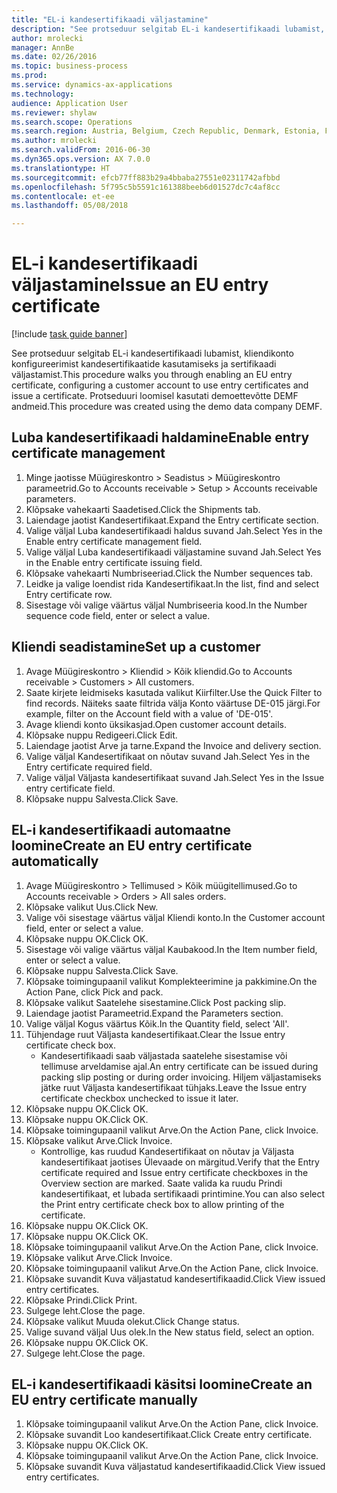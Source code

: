 ```yaml
--- 
title: "EL-i kandesertifikaadi väljastamine"
description: "See protseduur selgitab EL-i kandesertifikaadi lubamist, kliendikonto konfigureerimist kandesertifikaatide kasutamiseks ja sertifikaadi väljastamist."
author: mrolecki
manager: AnnBe
ms.date: 02/26/2016
ms.topic: business-process
ms.prod: 
ms.service: dynamics-ax-applications
ms.technology: 
audience: Application User
ms.reviewer: shylaw
ms.search.scope: Operations
ms.search.region: Austria, Belgium, Czech Republic, Denmark, Estonia, Finland, France, Germany, Hungary, Ireland, Italy, Latvia, Lithuania, Netherlands, Poland, Spain, Sweden, United Kingdom
ms.author: mrolecki
ms.search.validFrom: 2016-06-30
ms.dyn365.ops.version: AX 7.0.0
ms.translationtype: HT
ms.sourcegitcommit: efcb77ff883b29a4bbaba27551e02311742afbbd
ms.openlocfilehash: 5f795c5b5591c161388beeb6d01527dc7c4af8cc
ms.contentlocale: et-ee
ms.lasthandoff: 05/08/2018

---
```

# <a name="issue-an-eu-entry-certificate"></a><span data-ttu-id="99ca8-103">EL-i kandesertifikaadi väljastamine</span><span class="sxs-lookup"><span data-stu-id="99ca8-103">Issue an EU entry certificate</span></span>

[!include [task guide banner](../../includes/task-guide-banner.md)]

<span data-ttu-id="99ca8-104">See protseduur selgitab EL-i kandesertifikaadi lubamist, kliendikonto konfigureerimist kandesertifikaatide kasutamiseks ja sertifikaadi väljastamist.</span><span class="sxs-lookup"><span data-stu-id="99ca8-104">This procedure walks you through enabling an EU entry certificate, configuring a customer account to use entry certificates and issue a certificate.</span></span> <span data-ttu-id="99ca8-105">Protseduuri loomisel kasutati demoettevõtte DEMF andmeid.</span><span class="sxs-lookup"><span data-stu-id="99ca8-105">This procedure was created using the demo data company DEMF.</span></span>


## <a name="enable-entry-certificate-management"></a><span data-ttu-id="99ca8-106">Luba kandesertifikaadi haldamine</span><span class="sxs-lookup"><span data-stu-id="99ca8-106">Enable entry certificate management</span></span>
1. <span data-ttu-id="99ca8-107">Minge jaotisse Müügireskontro > Seadistus > Müügireskontro parameetrid.</span><span class="sxs-lookup"><span data-stu-id="99ca8-107">Go to Accounts receivable > Setup > Accounts receivable parameters.</span></span>
2. <span data-ttu-id="99ca8-108">Klõpsake vahekaarti Saadetised.</span><span class="sxs-lookup"><span data-stu-id="99ca8-108">Click the Shipments tab.</span></span>
3. <span data-ttu-id="99ca8-109">Laiendage jaotist Kandesertifikaat.</span><span class="sxs-lookup"><span data-stu-id="99ca8-109">Expand the Entry certificate section.</span></span>
4. <span data-ttu-id="99ca8-110">Valige väljal Luba kandesertifikaadi haldus suvand Jah.</span><span class="sxs-lookup"><span data-stu-id="99ca8-110">Select Yes in the Enable entry certificate management field.</span></span>
5. <span data-ttu-id="99ca8-111">Valige väljal Luba kandesertifikaadi väljastamine suvand Jah.</span><span class="sxs-lookup"><span data-stu-id="99ca8-111">Select Yes in the Enable entry certificate issuing field.</span></span>
6. <span data-ttu-id="99ca8-112">Klõpsake vahekaarti Numbriseeriad.</span><span class="sxs-lookup"><span data-stu-id="99ca8-112">Click the Number sequences tab.</span></span>
7. <span data-ttu-id="99ca8-113">Leidke ja valige loendist rida Kandesertifikaat.</span><span class="sxs-lookup"><span data-stu-id="99ca8-113">In the list, find and select Entry certificate row.</span></span>
8. <span data-ttu-id="99ca8-114">Sisestage või valige väärtus väljal Numbriseeria kood.</span><span class="sxs-lookup"><span data-stu-id="99ca8-114">In the Number sequence code field, enter or select a value.</span></span>

## <a name="set-up-a-customer"></a><span data-ttu-id="99ca8-115">Kliendi seadistamine</span><span class="sxs-lookup"><span data-stu-id="99ca8-115">Set up a customer</span></span>
1. <span data-ttu-id="99ca8-116">Avage Müügireskontro > Kliendid > Kõik kliendid.</span><span class="sxs-lookup"><span data-stu-id="99ca8-116">Go to Accounts receivable > Customers > All customers.</span></span>
2. <span data-ttu-id="99ca8-117">Saate kirjete leidmiseks kasutada valikut Kiirfilter.</span><span class="sxs-lookup"><span data-stu-id="99ca8-117">Use the Quick Filter to find records.</span></span> <span data-ttu-id="99ca8-118">Näiteks saate filtrida välja Konto väärtuse DE-015 järgi.</span><span class="sxs-lookup"><span data-stu-id="99ca8-118">For example, filter on the Account field with a value of 'DE-015'.</span></span>
3. <span data-ttu-id="99ca8-119">Avage kliendi konto üksikasjad.</span><span class="sxs-lookup"><span data-stu-id="99ca8-119">Open customer account details.</span></span>
4. <span data-ttu-id="99ca8-120">Klõpsake nuppu Redigeeri.</span><span class="sxs-lookup"><span data-stu-id="99ca8-120">Click Edit.</span></span>
5. <span data-ttu-id="99ca8-121">Laiendage jaotist Arve ja tarne.</span><span class="sxs-lookup"><span data-stu-id="99ca8-121">Expand the Invoice and delivery section.</span></span>
6. <span data-ttu-id="99ca8-122">Valige väljal Kandesertifikaat on nõutav suvand Jah.</span><span class="sxs-lookup"><span data-stu-id="99ca8-122">Select Yes in the Entry certificate required field.</span></span>
7. <span data-ttu-id="99ca8-123">Valige väljal Väljasta kandesertifikaat suvand Jah.</span><span class="sxs-lookup"><span data-stu-id="99ca8-123">Select Yes in the Issue entry certificate field.</span></span>
8. <span data-ttu-id="99ca8-124">Klõpsake nuppu Salvesta.</span><span class="sxs-lookup"><span data-stu-id="99ca8-124">Click Save.</span></span>

## <a name="create-an-eu-entry-certificate-automatically"></a><span data-ttu-id="99ca8-125">EL-i kandesertifikaadi automaatne loomine</span><span class="sxs-lookup"><span data-stu-id="99ca8-125">Create an EU entry certificate automatically</span></span>
1. <span data-ttu-id="99ca8-126">Avage Müügireskontro > Tellimused > Kõik müügitellimused.</span><span class="sxs-lookup"><span data-stu-id="99ca8-126">Go to Accounts receivable > Orders > All sales orders.</span></span>
2. <span data-ttu-id="99ca8-127">Klõpsake valikut Uus.</span><span class="sxs-lookup"><span data-stu-id="99ca8-127">Click New.</span></span>
3. <span data-ttu-id="99ca8-128">Valige või sisestage väärtus väljal Kliendi konto.</span><span class="sxs-lookup"><span data-stu-id="99ca8-128">In the Customer account field, enter or select a value.</span></span>
4. <span data-ttu-id="99ca8-129">Klõpsake nuppu OK.</span><span class="sxs-lookup"><span data-stu-id="99ca8-129">Click OK.</span></span>
5. <span data-ttu-id="99ca8-130">Sisestage või valige väärtus väljal Kaubakood.</span><span class="sxs-lookup"><span data-stu-id="99ca8-130">In the Item number field, enter or select a value.</span></span>
6. <span data-ttu-id="99ca8-131">Klõpsake nuppu Salvesta.</span><span class="sxs-lookup"><span data-stu-id="99ca8-131">Click Save.</span></span>
7. <span data-ttu-id="99ca8-132">Klõpsake toimingupaanil valikut Komplekteerimine ja pakkimine.</span><span class="sxs-lookup"><span data-stu-id="99ca8-132">On the Action Pane, click Pick and pack.</span></span>
8. <span data-ttu-id="99ca8-133">Klõpsake valikut Saatelehe sisestamine.</span><span class="sxs-lookup"><span data-stu-id="99ca8-133">Click Post packing slip.</span></span>
9. <span data-ttu-id="99ca8-134">Laiendage jaotist Parameetrid.</span><span class="sxs-lookup"><span data-stu-id="99ca8-134">Expand the Parameters section.</span></span>
10. <span data-ttu-id="99ca8-135">Valige väljal Kogus väärtus Kõik.</span><span class="sxs-lookup"><span data-stu-id="99ca8-135">In the Quantity field, select 'All'.</span></span>
11. <span data-ttu-id="99ca8-136">Tühjendage ruut Väljasta kandesertifikaat.</span><span class="sxs-lookup"><span data-stu-id="99ca8-136">Clear the Issue entry certificate check box.</span></span>
    * <span data-ttu-id="99ca8-137">Kandesertifikaadi saab väljastada saatelehe sisestamise või tellimuse arveldamise ajal.</span><span class="sxs-lookup"><span data-stu-id="99ca8-137">An entry certificate can be issued during packing slip posting or during order invoicing.</span></span> <span data-ttu-id="99ca8-138">Hiljem väljastamiseks jätke ruut Väljasta kandesertifikaat tühjaks.</span><span class="sxs-lookup"><span data-stu-id="99ca8-138">Leave the Issue entry certificate checkbox unchecked to issue it later.</span></span>  
12. <span data-ttu-id="99ca8-139">Klõpsake nuppu OK.</span><span class="sxs-lookup"><span data-stu-id="99ca8-139">Click OK.</span></span>
13. <span data-ttu-id="99ca8-140">Klõpsake nuppu OK.</span><span class="sxs-lookup"><span data-stu-id="99ca8-140">Click OK.</span></span>
14. <span data-ttu-id="99ca8-141">Klõpsake toimingupaanil valikut Arve.</span><span class="sxs-lookup"><span data-stu-id="99ca8-141">On the Action Pane, click Invoice.</span></span>
15. <span data-ttu-id="99ca8-142">Klõpsake valikut Arve.</span><span class="sxs-lookup"><span data-stu-id="99ca8-142">Click Invoice.</span></span>
    * <span data-ttu-id="99ca8-143">Kontrollige, kas ruudud Kandesertifikaat on nõutav ja Väljasta kandesertifikaat jaotises Ülevaade on märgitud.</span><span class="sxs-lookup"><span data-stu-id="99ca8-143">Verify that the Entry certificate required and Issue entry certificate checkboxes in the Overview section are marked.</span></span>  <span data-ttu-id="99ca8-144">Saate valida ka ruudu Prindi kandesertifikaat, et lubada sertifikaadi printimine.</span><span class="sxs-lookup"><span data-stu-id="99ca8-144">You can also select the Print entry certificate check box to allow printing of the certificate.</span></span>  
16. <span data-ttu-id="99ca8-145">Klõpsake nuppu OK.</span><span class="sxs-lookup"><span data-stu-id="99ca8-145">Click OK.</span></span>
17. <span data-ttu-id="99ca8-146">Klõpsake nuppu OK.</span><span class="sxs-lookup"><span data-stu-id="99ca8-146">Click OK.</span></span>
18. <span data-ttu-id="99ca8-147">Klõpsake toimingupaanil valikut Arve.</span><span class="sxs-lookup"><span data-stu-id="99ca8-147">On the Action Pane, click Invoice.</span></span>
19. <span data-ttu-id="99ca8-148">Klõpsake valikut Arve.</span><span class="sxs-lookup"><span data-stu-id="99ca8-148">Click Invoice.</span></span>
20. <span data-ttu-id="99ca8-149">Klõpsake toimingupaanil valikut Arve.</span><span class="sxs-lookup"><span data-stu-id="99ca8-149">On the Action Pane, click Invoice.</span></span>
21. <span data-ttu-id="99ca8-150">Klõpsake suvandit Kuva väljastatud kandesertifikaadid.</span><span class="sxs-lookup"><span data-stu-id="99ca8-150">Click View issued entry certificates.</span></span>
22. <span data-ttu-id="99ca8-151">Klõpsake Prindi.</span><span class="sxs-lookup"><span data-stu-id="99ca8-151">Click Print.</span></span>
23. <span data-ttu-id="99ca8-152">Sulgege leht.</span><span class="sxs-lookup"><span data-stu-id="99ca8-152">Close the page.</span></span>
24. <span data-ttu-id="99ca8-153">Klõpsake valikut Muuda olekut.</span><span class="sxs-lookup"><span data-stu-id="99ca8-153">Click Change status.</span></span>
25. <span data-ttu-id="99ca8-154">Valige suvand väljal Uus olek.</span><span class="sxs-lookup"><span data-stu-id="99ca8-154">In the New status field, select an option.</span></span>
26. <span data-ttu-id="99ca8-155">Klõpsake nuppu OK.</span><span class="sxs-lookup"><span data-stu-id="99ca8-155">Click OK.</span></span>
27. <span data-ttu-id="99ca8-156">Sulgege leht.</span><span class="sxs-lookup"><span data-stu-id="99ca8-156">Close the page.</span></span>

## <a name="create-an-eu-entry-certificate-manually"></a><span data-ttu-id="99ca8-157">EL-i kandesertifikaadi käsitsi loomine</span><span class="sxs-lookup"><span data-stu-id="99ca8-157">Create an EU entry certificate manually</span></span>
1. <span data-ttu-id="99ca8-158">Klõpsake toimingupaanil valikut Arve.</span><span class="sxs-lookup"><span data-stu-id="99ca8-158">On the Action Pane, click Invoice.</span></span>
2. <span data-ttu-id="99ca8-159">Klõpsake suvandit Loo kandesertifikaat.</span><span class="sxs-lookup"><span data-stu-id="99ca8-159">Click Create entry certificate.</span></span>
3. <span data-ttu-id="99ca8-160">Klõpsake nuppu OK.</span><span class="sxs-lookup"><span data-stu-id="99ca8-160">Click OK.</span></span>
4. <span data-ttu-id="99ca8-161">Klõpsake toimingupaanil valikut Arve.</span><span class="sxs-lookup"><span data-stu-id="99ca8-161">On the Action Pane, click Invoice.</span></span>
5. <span data-ttu-id="99ca8-162">Klõpsake suvandit Kuva väljastatud kandesertifikaadid.</span><span class="sxs-lookup"><span data-stu-id="99ca8-162">Click View issued entry certificates.</span></span>


